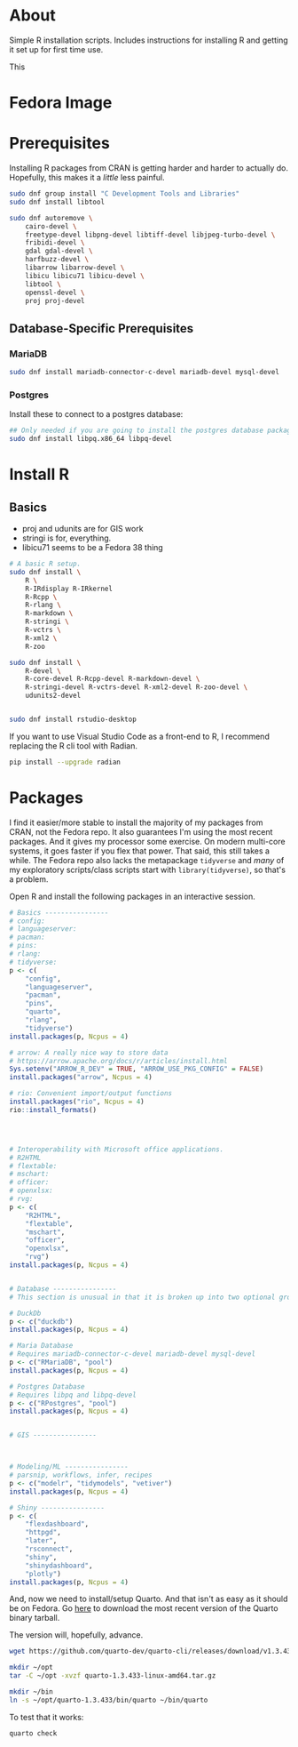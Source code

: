 # About

Simple R installation scripts. Includes instructions for installing R and getting it set up for first time use.

This 

# Fedora Image
# Prerequisites

Installing R packages from CRAN is getting harder and harder to actually do. Hopefully, this makes it a _little_ less painful.

```bash
sudo dnf group install "C Development Tools and Libraries"
sudo dnf install libtool

sudo dnf autoremove \
    cairo-devel \
    freetype-devel libpng-devel libtiff-devel libjpeg-turbo-devel \
    fribidi-devel \
    gdal gdal-devel \
    harfbuzz-devel \
    libarrow libarrow-devel \
    libicu libicu71 libicu-devel \
    libtool \
    openssl-devel \
    proj proj-devel
```

## Database-Specific Prerequisites

### MariaDB 

```bash
sudo dnf install mariadb-connector-c-devel mariadb-devel mysql-devel
```

### Postgres

Install these to connect to a postgres database:

```bash
## Only needed if you are going to install the postgres database packages:
sudo dnf install libpq.x86_64 libpq-devel
```


# Install R

## Basics

- proj and udunits are for GIS work
- stringi is for, everything.
- libicu71 seems to be a Fedora 38 thing

```bash
# A basic R setup.
sudo dnf install \
    R \
    R-IRdisplay R-IRkernel
    R-Rcpp \
    R-rlang \
    R-markdown \
    R-stringi \
    R-vctrs \
    R-xml2 \
    R-zoo

sudo dnf install \
    R-devel \
    R-core-devel R-Rcpp-devel R-markdown-devel \
    R-stringi-devel R-vctrs-devel R-xml2-devel R-zoo-devel \
    udunits2-devel


sudo dnf install rstudio-desktop
```

If you want to use Visual Studio Code as a front-end to R, I recommend replacing the R cli tool with Radian.

```bash
pip install --upgrade radian
```

# Packages

I find it easier/more stable to install the majority of my packages from CRAN,
not the Fedora repo. It also guarantees I'm using the most recent packages. And
it gives my processor some exercise. On modern multi-core systems, it goes
faster if you flex that power. That said, this still takes a while. The Fedora
repo also lacks the metapackage `tidyverse` and _many_ of my exploratory
scripts/class scripts start with `library(tidyverse)`, so that's a problem.

Open R and install the following packages in an interactive session.

```R
# Basics ----------------
# config: 
# languageserver: 
# pacman: 
# pins:
# rlang: 
# tidyverse: 
p <- c(
    "config",
    "languageserver",
    "pacman",
    "pins",
    "quarto",
    "rlang",
    "tidyverse")
install.packages(p, Ncpus = 4)

# arrow: A really nice way to store data
# https://arrow.apache.org/docs/r/articles/install.html
Sys.setenv("ARROW_R_DEV" = TRUE, "ARROW_USE_PKG_CONFIG" = FALSE)
install.packages("arrow", Ncpus = 4)

# rio: Convenient import/output functions
install.packages("rio", Ncpus = 4)
rio::install_formats()




# Interoperability with Microsoft office applications.
# R2HTML
# flextable: 
# mschart: 
# officer: 
# openxlsx: 
# rvg: 
p <- c(
    "R2HTML",
    "flextable",
    "mschart",
    "officer",
    "openxlsx",
    "rvg")
install.packages(p, Ncpus = 4)


# Database ----------------
# This section is unusual in that it is broken up into two optional group sets.

# DuckDb
p <- c("duckdb")
install.packages(p, Ncpus = 4)

# Maria Database
# Requires mariadb-connector-c-devel mariadb-devel mysql-devel
p <- c("RMariaDB", "pool")
install.packages(p, Ncpus = 4)

# Postgres Database
# Requires libpq and libpq-devel
p <- c("RPostgres", "pool")
install.packages(p, Ncpus = 4)


# GIS ----------------



# Modeling/ML ----------------
# parsnip, workflows, infer, recipes
p <- c("modelr", "tidymodels", "vetiver")
install.packages(p, Ncpus = 4)

# Shiny ----------------
p <- c(
    "flexdashboard",
    "httpgd",
    "later",
    "rsconnect",
    "shiny",
    "shinydashboard",
    "plotly")
install.packages(p, Ncpus = 4)
```

And, now we need to install/setup Quarto. And that isn't as easy as it should be
on Fedora. Go [here](https://quarto.org/docs/get-started/) to download the most
recent version of the Quarto binary tarball.

The version will, hopefully, advance.

```bash
wget https://github.com/quarto-dev/quarto-cli/releases/download/v1.3.433/quarto-1.3.433-linux-amd64.tar.gz

mkdir ~/opt
tar -C ~/opt -xvzf quarto-1.3.433-linux-amd64.tar.gz

mkdir ~/bin
ln -s ~/opt/quarto-1.3.433/bin/quarto ~/bin/quarto
```

To test that it works:

```bash
quarto check
```
